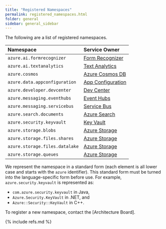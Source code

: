 ```yaml
---
title: "Registered Namespaces"
permalink: registered_namespaces.html
folder: general
sidebar: general_sidebar
---
```


The following are a list of registered namespaces.

| Namespace                     | Service Owner                  |
| :---------------------------- | :----------------------------- |
| `azure.ai.formrecognizer`     | [Form Recognizer]              |
| `azure.ai.textanalytics`      | [Text Analytics]               |
| `azure.cosmos`                | [Azure Cosmos DB]              |
| `azure.data.appconfiguration` | [App Configuration]            |
| `azure.developer.devcenter`   | [Dev Center]                   |
| `azure.messaging.eventhubs`   | [Event Hubs]                   |
| `azure.messaging.servicebus`  | [Service Bus]                  |
| `azure.search.documents`      | [Azure Search]                 |
| `azure.security.keyvault`     | [Key Vault]                    |
| `azure.storage.blobs`         | [Azure Storage]                |
| `azure.storage.files.shares`  | [Azure Storage]                |
| `azure.storage.files.datalake`| [Azure Storage]                |
| `azure.storage.queues`        | [Azure Storage]                |

We represent the namespace in a standard form (each element is all lower case and starts with the `azure` identifier).  This standard form must be turned into the language-specific form before use.  For example, `azure.security.keyvault` is represented as:

* `com.azure.security.keyvault` in Java,
* `Azure.Security.KeyVault` in .NET, and
* `Azure::Security::KeyVault` in C++.

To register a new namespace, contact the [Architecture Board].

{% include refs.md %}

<!-- Service Links -->
[App Configuration]: https://azure.microsoft.com/services/app-configuration/
[Azure Cosmos DB]: https://azure.microsoft.com/services/cosmos-db/
[Azure Search]: https://azure.microsoft.com/services/search/
[Azure Storage]: https://azure.microsoft.com/services/storage
[Dev Center]: https://azure.microsoft.com/services/dev-box/
[Event Hubs]: https://azure.microsoft.com/services/event-hubs/
[Form Recognizer]: https://azure.microsoft.com/services/cognitive-services/form-recognizer/
[Key Vault]: https://azure.microsoft.com/services/key-vault/
[Service Bus]: https://azure.microsoft.com/services/service-bus/
[Text Analytics]: https://azure.microsoft.com/services/cognitive-services/text-analytics/
